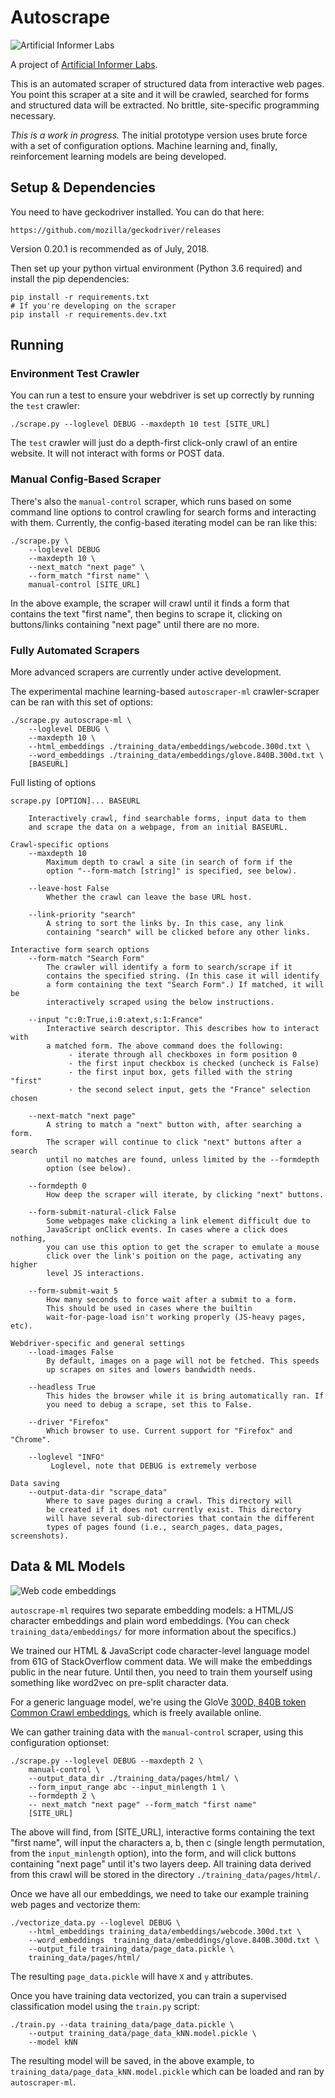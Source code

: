 # Autoscrape

![Artificial Informer Labs](https://github.com/brandonrobertz/autoscrape-py/blob/master/images/ai.png)

A project of [Artificial Informer Labs](https://artificialinformer.com).

This is an automated scraper of structured data from interactive web pages. You point this scraper at a site and it will be crawled, searched for forms and structured data will be extracted. No brittle, site-specific programming necessary.

*This is a work in progress.* The initial prototype version uses brute force with a set of configuration options. Machine learning and, finally, reinforcement learning models are being developed.

## Setup & Dependencies

You need to have geckodriver installed. You can do that here:

    https://github.com/mozilla/geckodriver/releases

Version 0.20.1 is recommended as of July, 2018.

Then set up your python virtual environment (Python 3.6 required) and install the pip dependencies:

    pip install -r requirements.txt
    # If you're developing on the scraper
    pip install -r requirements.dev.txt

## Running

### Environment Test Crawler

You can run a test to ensure your webdriver is set up correctly by running the `test` crawler:

    ./scrape.py --loglevel DEBUG --maxdepth 10 test [SITE_URL]

The `test` crawler will just do a depth-first click-only crawl of an entire website. It will not interact with forms or POST data.

### Manual Config-Based Scraper

There's also the `manual-control` scraper, which runs based on some
command line options to control crawling for search forms and
interacting with them. Currently, the config-based iterating model can
be ran like this:

    ./scrape.py \
        --loglevel DEBUG
        --maxdepth 10 \
        --next_match "next page" \
        --form_match "first name" \
        manual-control [SITE_URL]

In the above example, the scraper will crawl until it finds a form
that contains the text "first name", then begins to scrape it, clicking
on buttons/links containing "next page" until there are no more.

### Fully Automated Scrapers

More advanced scrapers are currently under active development.

The experimental machine learning-based `autoscraper-ml` crawler-scraper can be ran with this set of options:

    ./scrape.py autoscrape-ml \
        --loglevel DEBUG \
        --maxdepth 10 \
        --html_embeddings ./training_data/embeddings/webcode.300d.txt \
        --word_embeddings ./training_data/embeddings/glove.840B.300d.txt \
        [BASEURL]

Full listing of options

    scrape.py [OPTION]... BASEURL
     
        Interactively crawl, find searchable forms, input data to them
        and scrape the data on a webpage, from an initial BASEURL.
     
    Crawl-specific options
        --maxdepth 10
            Maximum depth to crawl a site (in search of form if the
            option "--form-match [string]" is specified, see below).
        
        --leave-host False
            Whether the crawl can leave the base URL host.
        
        --link-priority "search"
            A string to sort the links by. In this case, any link
            containing "search" will be clicked before any other links.
        
    Interactive form search options
        --form-match "Search Form"
            The crawler will identify a form to search/scrape if it
            contains the specified string. (In this case it will identify
            a form containing the text "Search Form".) If matched, it will be
            interactively scraped using the below instructions.
        
        --input "c:0:True,i:0:atext,s:1:France"
            Interactive search descriptor. This describes how to interact with
            a matched form. The above command does the following:
                 - iterate through all checkboxes in form position 0
                 - the first input checkbox is checked (uncheck is False)
                 - the first input box, gets filled with the string "first"
                 - the second select input, gets the "France" selection chosen
        
        --next-match "next page"
            A string to match a "next" button with, after searching a form.
            The scraper will continue to click "next" buttons after a search
            until no matches are found, unless limited by the --formdepth
            option (see below).
       
        --formdepth 0
            How deep the scraper will iterate, by clicking "next" buttons.
        
        --form-submit-natural-click False
            Some webpages make clicking a link element difficult due to
            JavaScript onClick events. In cases where a click does nothing,
            you can use this option to get the scraper to emulate a mouse
            click over the link's poition on the page, activating any higher
            level JS interactions.
        
        --form-submit-wait 5
            How many seconds to force wait after a submit to a form.
            This should be used in cases where the builtin
            wait-for-page-load isn't working properly (JS-heavy pages, etc).
     
    Webdriver-specific and general settings
        --load-images False
            By default, images on a page will not be fetched. This speeds
            up scrapes on sites and lowers bandwidth needs.
        
        --headless True
            This hides the browser while it is bring automatically ran. If
            you need to debug a scrape, set this to False.
        
        --driver "Firefox"
            Which browser to use. Current support for "Firefox" and "Chrome".
         
        --loglevel "INFO"
             Loglevel, note that DEBUG is extremely verbose
     
    Data saving
        --output-data-dir "scrape_data"
            Where to save pages during a crawl. This directory will
            be created if it does not currently exist. This directory
            will have several sub-directories that contain the different
            types of pages found (i.e., search_pages, data_pages, screenshots).

## Data & ML Models

![Web code embeddings](https://github.com/brandonrobertz/autoscrape-py/blob/master/images/code_embeddings.png)

`autoscrape-ml` requires two separate embedding models: a HTML/JS character embeddings and plain word embeddings. (You can check `training_data/embeddings/` for more information about the specifics.)

We trained our HTML & JavaScript code character-level language model from 61G of StackOverflow comment data. We will make the embeddings public in the near future. Until then, you need to train them yourself using something like word2vec on pre-split character data.

For a generic language model, we're using the GloVe [300D, 840B token Common Crawl embeddings](https://github.com/stanfordnlp/GloVe#download-pre-trained-word-vectors), which is freely available online.

We can gather training data with the `manual-control` scraper, using this
configuration optionset:

    ./scrape.py --loglevel DEBUG --maxdepth 2 \
        manual-control \
        --output_data_dir ./training_data/pages/html/ \
        --form_input_range abc --input_minlength 1 \
        --formdepth 2 \
        -- next_match "next page" --form_match "first name"
        [SITE_URL]

The above will find, from [SITE_URL], interactive forms containing the
text "first name", will input the characters a, b, then c (single
length permutation, from the `input_minlength` option), into the form,
and will click buttons containing "next page" until it's two layers
deep. All training data derived from this crawl will be stored in the
directory `./training_data/pages/html/`.

Once we have all our embeddings, we need to take our example training web pages
and vectorize them:

    ./vectorize_data.py --loglevel DEBUG \
        --html_embeddings training_data/embeddings/webcode.300d.txt \
        --word_embeddings  training_data/embeddings/glove.840B.300d.txt \
        --output_file training_data/page_data.pickle \
        training_data/pages/html/

The resulting `page_data.pickle` will have `X` and `y` attributes.

Once you have training data vectorized, you can train a supervised
classification model using the `train.py` script:

    ./train.py --data training_data/page_data.pickle \
        --output training_data/page_data_kNN.model.pickle \
        --model kNN

The resulting model will be saved, in the above example, to
`training_data/page_data_kNN.model.pickle` which can be loaded and ran by
`autoscraper-ml`.



